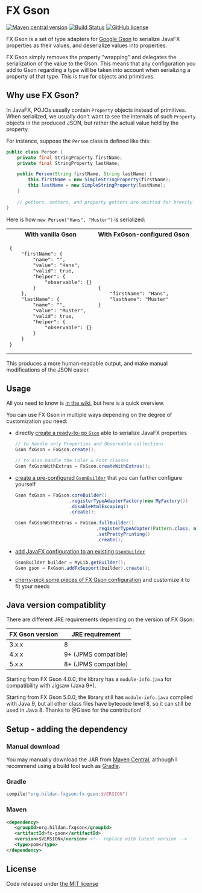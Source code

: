 # FX Gson

[![Maven central version](https://img.shields.io/maven-central/v/org.hildan.fxgson/fx-gson.svg)](http://mvnrepository.com/artifact/org.hildan.fxgson/fx-gson)
[![Build Status](https://github.com/joffrey-bion/fx-gson/actions/workflows/build.yml/badge.svg)](https://github.com/joffrey-bion/fx-gson/actions/workflows/build.yml)
[![GitHub license](https://img.shields.io/badge/license-MIT-blue.svg)](https://github.com/joffrey-bion/fx-gson/blob/master/LICENSE)

FX Gson is a set of type adapters for [Google Gson](https://github.com/google/gson) to serialize JavaFX properties as 
their values, and deserialize values into properties.

FX Gson simply removes the property "wrapping" and delegates the serialization of the value to the Gson. This means that 
any configuration you add to Gson regarding a type will be taken into account when serializing a property of that type. 
This is true for objects and primitives.

## Why use FX Gson?

In JavaFX, POJOs usually contain `Property` objects instead of primitives. When serialized, we usually don't want to
see the internals of such `Property` objects in the produced JSON, but rather the actual value held by the property.

For instance, suppose the `Person` class is defined like this:

```java
public class Person {
    private final StringProperty firstName;
    private final StringProperty lastName;

    public Person(String firstName, String lastName) {
        this.firstName = new SimpleStringProperty(firstName);
        this.lastName = new SimpleStringProperty(lastName);
    }
    
    // getters, setters, and property getters are omitted for brevity
}
```
    
Here is how `new Person("Hans", "Muster")` is serialized:

<table>
    <tr>
        <th>With vanilla Gson</th>
        <th>With FxGson-configured Gson</th>
    </tr>
    <tr>
        <td>
        <pre>{
    "firstName": {
        "name": "",
        "value": "Hans",
        "valid": true,
        "helper": {
            "observable": {}
        }
    },
    "lastName": {
        "name": "",
        "value": "Muster",
        "valid": true,
        "helper": {
            "observable": {}
        }
    }
}</pre>
        </td>
        <td>
            <pre>{
    "firstName": "Hans",
    "lastName": "Muster"
}</pre>
        </td>
    </tr>
</table>

This produces a more human-readable output, and make manual modifications of the JSON easier.

## Usage

All you need to know is [in the wiki](https://github.com/joffrey-bion/fx-gson/wiki/Basic-FX-Gson-usage), but here is a 
quick overview.

You can use FX Gson in multiple ways depending on the degree of customization you need:
- directly [create a ready-to-go `Gson`](https://github.com/joffrey-bion/fx-gson/wiki/Basic-FX-Gson-usage#simple-ways-matter) able to serialize JavaFX properties

    ```java
    // to handle only Properties and Observable collections
    Gson fxGson = FxGson.create();
    
    // to also handle the Color & Font classes
    Gson fxGsonWithExtras = FxGson.createWithExtras();
    ```

- [create a pre-configured `GsonBuilder`](https://github.com/joffrey-bion/fx-gson/wiki/Basic-FX-Gson-usage#using-pre-configured-gsonbuilders) that you can further configure yourself

    ```java
    Gson fxGson = FxGson.coreBuilder()
                        .registerTypeAdapterFactory(new MyFactory())
                        .disableHtmlEscaping()
                        .create();
    
    Gson fxGsonWithExtras = FxGson.fullBuilder()
                                  .registerTypeAdapter(Pattern.class, new PatternSerializer())
                                  .setPrettyPrinting()
                                  .create();
    ```

- [add JavaFX configuration to an existing `GsonBuilder`](https://github.com/joffrey-bion/fx-gson/wiki/Basic-FX-Gson-usage#adding-javafx-support-to-an-existing-gsonbuilder)

    ```java
    GsonBuilder builder = MyLib.getBuilder();
    Gson gson = FxGson.addFxSupport(builder).create();
    ```

- [cherry-pick some pieces of FX Gson configuration](https://github.com/joffrey-bion/fx-gson/wiki/Customize-FX-Gson) and customize it to fit your needs

## Java version compatiblity

There are different JRE requirements depending on the version of FX Gson:

| FX Gson version | JRE requirement      |
|-----------------|----------------------|
| 3.x.x           | 8                    |
| 4.x.x           | 9+ (JPMS compatible) |
| 5.x.x           | 8+ (JPMS compatible) |

Starting from FX Gson 4.0.0, the library has a `module-info.java` for compatibility with Jigsaw (Java 9+).

Starting from FX Gson 5.0.0, the library still has `module-info.java` compiled with Java 9, but all other class files
have bytecode level 8, so it can still be used in Java 8. Thanks to @Glavo for the contribution!

## Setup - adding the dependency

### Manual download
 
You may manually download the JAR from 
[Maven Central](https://repo1.maven.org/maven2/org/hildan/fxgson/fx-gson/), although I recommend
using a build tool such as [Gradle](https://gradle.org/).
 
### Gradle

```kotlin
compile("org.hildan.fxgson:fx-gson:$VERSION")
```

### Maven

```xml
<dependency>
   <groupId>org.hildan.fxgson</groupId>
   <artifactId>fx-gson</artifactId>
   <version>$VERSION</version> <!-- replace with latest version -->
   <type>pom</type>
</dependency>
```    
## License

Code released under [the MIT license](https://github.com/joffrey-bion/io-utils/blob/master/LICENSE)
